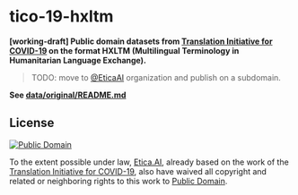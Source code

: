 # tico-19-hxltm
**[working-draft] Public domain datasets from
[Translation Initiative for COVID-19](tico-19.github.io) on the format
HXLTM (Multilingual Terminology in Humanitarian Language Exchange).**

> TODO: move to [@EticaAI](https://github.com/EticaAI) organization and
  publish on a subdomain.

**See [data/original/README.md](data/original/README.md)**

## License

[![Public Domain](https://i.creativecommons.org/p/zero/1.0/88x31.png)](LICENSE)

To the extent possible under law, [Etica.AI](https://github.com/EticaAI),
already based on the work of the
[Translation Initiative for COVID-19](https://tico-19.github.io/),
also have waived all copyright and related or neighboring rights to this work to
[Public Domain](LICENSE).